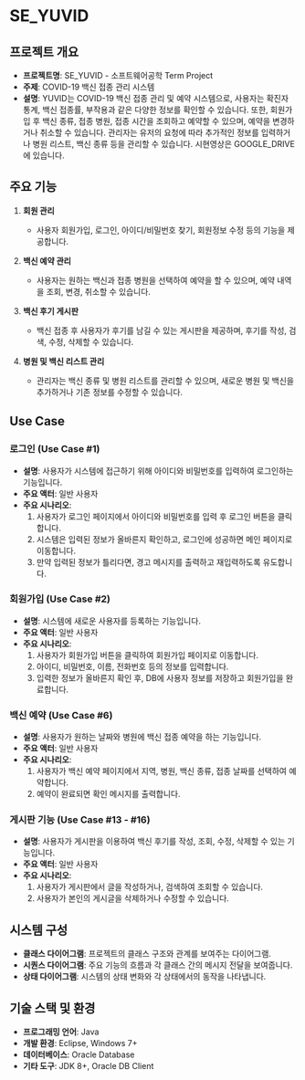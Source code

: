 # SE_YUVID

## 프로젝트 개요
- **프로젝트명**: SE_YUVID - 소프트웨어공학 Term Project
- **주제**: COVID-19 백신 접종 관리 시스템
- **설명**: YUVID는 COVID-19 백신 접종 관리 및 예약 시스템으로, 사용자는 확진자 통계, 백신 접종률, 부작용과 같은 다양한 정보를 확인할 수 있습니다. 또한, 회원가입 후 백신 종류, 접종 병원, 접종 시간을 조회하고 예약할 수 있으며, 예약을 변경하거나 취소할 수 있습니다. 관리자는 유저의 요청에 따라 추가적인 정보를 입력하거나 병원 리스트, 백신 종류 등을 관리할 수 있습니다. 시현영상은 GOOGLE_DRIVE에 있습니다.

## 주요 기능
1. **회원 관리**
    - 사용자 회원가입, 로그인, 아이디/비밀번호 찾기, 회원정보 수정 등의 기능을 제공합니다.
    
2. **백신 예약 관리**
    - 사용자는 원하는 백신과 접종 병원을 선택하여 예약을 할 수 있으며, 예약 내역을 조회, 변경, 취소할 수 있습니다.
    
3. **백신 후기 게시판**
    - 백신 접종 후 사용자가 후기를 남길 수 있는 게시판을 제공하며, 후기를 작성, 검색, 수정, 삭제할 수 있습니다.
    
4. **병원 및 백신 리스트 관리**
    - 관리자는 백신 종류 및 병원 리스트를 관리할 수 있으며, 새로운 병원 및 백신을 추가하거나 기존 정보를 수정할 수 있습니다.

## Use Case
### 로그인 (Use Case #1)
- **설명**: 사용자가 시스템에 접근하기 위해 아이디와 비밀번호를 입력하여 로그인하는 기능입니다.
- **주요 액터**: 일반 사용자
- **주요 시나리오**:
  1. 사용자가 로그인 페이지에서 아이디와 비밀번호를 입력 후 로그인 버튼을 클릭합니다.
  2. 시스템은 입력된 정보가 올바른지 확인하고, 로그인에 성공하면 메인 페이지로 이동합니다.
  3. 만약 입력된 정보가 틀리다면, 경고 메시지를 출력하고 재입력하도록 유도합니다.

### 회원가입 (Use Case #2)
- **설명**: 시스템에 새로운 사용자를 등록하는 기능입니다.
- **주요 액터**: 일반 사용자
- **주요 시나리오**:
  1. 사용자가 회원가입 버튼을 클릭하여 회원가입 페이지로 이동합니다.
  2. 아이디, 비밀번호, 이름, 전화번호 등의 정보를 입력합니다.
  3. 입력한 정보가 올바른지 확인 후, DB에 사용자 정보를 저장하고 회원가입을 완료합니다.

### 백신 예약 (Use Case #6)
- **설명**: 사용자가 원하는 날짜와 병원에 백신 접종 예약을 하는 기능입니다.
- **주요 액터**: 일반 사용자
- **주요 시나리오**:
  1. 사용자가 백신 예약 페이지에서 지역, 병원, 백신 종류, 접종 날짜를 선택하여 예약합니다.
  2. 예약이 완료되면 확인 메시지를 출력합니다.

### 게시판 기능 (Use Case #13 - #16)
- **설명**: 사용자가 게시판을 이용하여 백신 후기를 작성, 조회, 수정, 삭제할 수 있는 기능입니다.
- **주요 액터**: 일반 사용자
- **주요 시나리오**:
  1. 사용자가 게시판에서 글을 작성하거나, 검색하여 조회할 수 있습니다.
  2. 사용자가 본인의 게시글을 삭제하거나 수정할 수 있습니다.

## 시스템 구성
- **클래스 다이어그램**: 프로젝트의 클래스 구조와 관계를 보여주는 다이어그램.
- **시퀀스 다이어그램**: 주요 기능의 흐름과 각 클래스 간의 메시지 전달을 보여줍니다.
- **상태 다이어그램**: 시스템의 상태 변화와 각 상태에서의 동작을 나타냅니다.

## 기술 스택 및 환경
- **프로그래밍 언어**: Java
- **개발 환경**: Eclipse, Windows 7+
- **데이터베이스**: Oracle Database
- **기타 도구**: JDK 8+, Oracle DB Client

